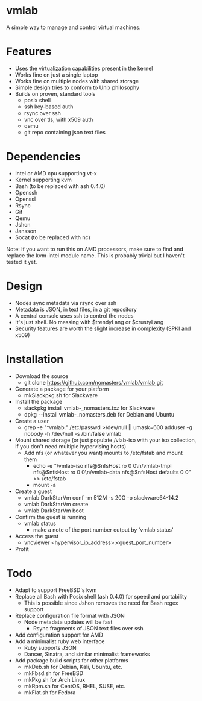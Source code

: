 # vmlab
A simple way to manage and control virtual machines.

# Features
- Uses the virtualization capabilities present in the kernel
- Works fine on just a single laptop
- Works fine on multiple nodes with shared storage
- Simple design tries to conform to Unix philosophy
- Builds on proven, standard tools 
  - posix shell
  - ssh key-based auth
  - rsync over ssh
  - vnc over tls, with x509 auth
  - qemu
  - git repo containing json text files

# Dependencies
- Intel or AMD cpu supporting vt-x
- Kernel supporting kvm
- Bash (to be replaced with ash 0.4.0)
- Openssh
- Openssl
- Rsync
- Git
- Qemu
- Jshon
- Jansson
- Socat (to be replaced with nc)

Note: If you want to run this on AMD processors, make sure to find and replace the kvm-intel module name. This is probably trivial but I haven't tested it yet.

# Design
- Nodes sync metadata via rsync over ssh
- Metadata is JSON, in text files, in a git repository
- A central console uses ssh to control the nodes
- It's just shell. No messing with $trendyLang or $crustyLang
- Security features are worth the slight increase in complexity (SPKI and x509)

# Installation
- Download the source
  - git clone https://github.com/nomasters/vmlab/vmlab.git
- Generate a package for your platform
  - mkSlackpkg.sh for Slackware
- Install the package
  - slackpkg install vmlab-<version>_nomasters.txz for Slackware
  - dpkg --install vmlab-<version>_nomasters.deb for Debian and Ubuntu
- Create a user
  - grep -e "^vmlab:" /etc/passwd >/dev/null || umask=600 adduser -g nobody -h /dev/null -s /bin/false vmlab
- Mount shared storage (or just populate /vlab-iso with your iso collection, if you don't need multiple hypervising hosts)
  - Add nfs (or whatever you want) mounts to /etc/fstab and mount them
    - echo -e "/vmlab-iso nfs@$nfsHost ro 0 0\n/vmlab-tmpl nfs@$nfsHost ro 0 0\n/vmlab-data nfs@$nfsHost defaults 0 0" >> /etc/fstab
    - mount -a
- Create a guest
  - vmlab DarkStarVm conf -m 512M -s 20G -o slackware64-14.2
  - vmlab DarkStarVm create
  - vmlab DarkStarVm boot
- Confirm the guest is running
  - vmlab status
    - make a note of the port number output by 'vmlab status'
- Access the guest
  - vncviewer <hypervisor_ip_address>:<guest_port_number>
- Profit

# Todo
- Adapt to support FreeBSD's kvm
- Replace all Bash with Posix shell (ash 0.4.0) for speed and portability
  - This is possible since Jshon removes the need for Bash regex support
- Replace configuration file format with JSON
  - Node metadata updates will be fast
    - Rsync fragments of JSON text files over ssh
- Add configuration support for AMD
- Add a minimalist ruby web interface
  - Ruby supports JSON
  - Dancer, Sinatra, and similar minimalist frameworks
- Add package build scripts for other platforms
  - mkDeb.sh for Debian, Kali, Ubuntu, etc.
  - mkFbsd.sh for FreeBSD
  - mkPkg.sh for Arch Linux
  - mkRpm.sh for CentOS, RHEL, SUSE, etc.
  - mkFlat.sh for Fedora
